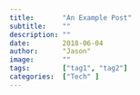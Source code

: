 ```yaml
---
title:       "An Example Post"
subtitle:    ""
description: ""
date:        2018-06-04
author:      "Jason"
image:       ""
tags:        ["tag1", "tag2"]
categories:  ["Tech" ]
---
```

